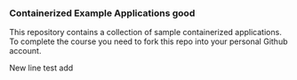 ### Containerized Example Applications good

This repository contains a collection of sample containerized applications.  To complete the course you need to fork this repo into your personal Github account.

New line test add
